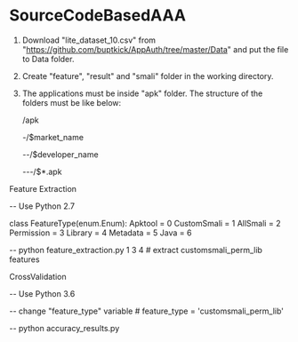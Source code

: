 # SourceCodeBasedAAA


1. Download "lite_dataset_10.csv" from "https://github.com/buptkick/AppAuth/tree/master/Data" and put the file to Data folder.

2. Create "feature", "result" and "smali" folder in the working directory.

3. The applications must be inside "apk" folder. The structure of the folders must be like below:

    /apk
    
    -/$market_name
    
    --/$developer_name
    
    ---/$*.apk


Feature Extraction

-- Use Python 2.7

class FeatureType(enum.Enum):
    Apktool = 0
    CustomSmali = 1
    AllSmali = 2
    Permission = 3
    Library = 4
    Metadata = 5
    Java = 6
    
-- python feature_extraction.py 1 3 4           # extract customsmali_perm_lib features





CrossValidation

-- Use Python 3.6

-- change "feature_type" variable               # feature_type = 'customsmali_perm_lib'

-- python accuracy_results.py
